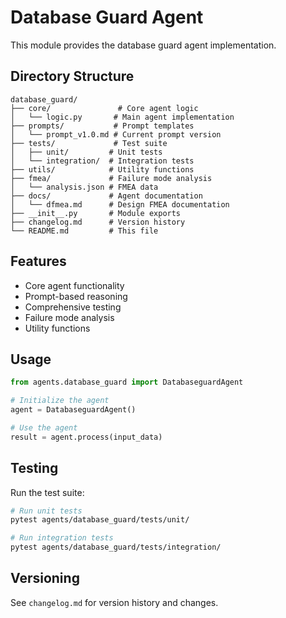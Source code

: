 # Database Guard Agent

This module provides the database guard agent implementation.

## Directory Structure

```
database_guard/
├── core/               # Core agent logic
│   └── logic.py       # Main agent implementation
├── prompts/           # Prompt templates
│   └── prompt_v1.0.md # Current prompt version
├── tests/             # Test suite
│   ├── unit/         # Unit tests
│   └── integration/  # Integration tests
├── utils/            # Utility functions
├── fmea/             # Failure mode analysis
│   └── analysis.json # FMEA data
├── docs/             # Agent documentation
│   └── dfmea.md      # Design FMEA documentation
├── __init__.py       # Module exports
├── changelog.md      # Version history
└── README.md         # This file
```

## Features

- Core agent functionality
- Prompt-based reasoning
- Comprehensive testing
- Failure mode analysis
- Utility functions

## Usage

```python
from agents.database_guard import DatabaseguardAgent

# Initialize the agent
agent = DatabaseguardAgent()

# Use the agent
result = agent.process(input_data)
```

## Testing

Run the test suite:

```bash
# Run unit tests
pytest agents/database_guard/tests/unit/

# Run integration tests
pytest agents/database_guard/tests/integration/
```

## Versioning

See `changelog.md` for version history and changes.
